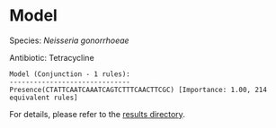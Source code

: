 
# Model

Species: *Neisseria gonorrhoeae*

Antibiotic: Tetracycline

```
Model (Conjunction - 1 rules):
------------------------------
Presence(CTATTCAATCAAATCAGTCTTTCAACTTCGC) [Importance: 1.00, 214 equivalent rules]

```

For details, please refer to the [results directory](../../../../../results/scm_b/neisseria%20gonorrhoeae/tetracycline/repeat_7/).

